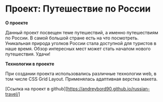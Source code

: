 # Проект: Путешествие по России

**О проекте**

Данный проект посвещен теме путешествий, а именно путешествиям по России. В самой большой стране есть на что посмотреть. Уникальная природа уголков России стала доступной для туристов в наше время. Обзор интересных мест может стать началом нового путешествия. Удачи!

**Технологии в проекте**

При создании проекта использовались различные технологии web, в том числе CSS Grid Layout. Применялась адаптивная верстка макета. 

[Ссылка на проект в github][https://andreybord90.github.io/russian-travel/]
